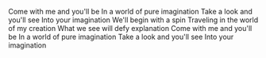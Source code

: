Come with me and you'll be
In a world of pure imagination
Take a look and you'll see
Into your imagination
We'll begin with a spin
Traveling in the world of my creation
What we see will defy explanation
Come with me and you'll be
In a world of pure imagination
Take a look and you'll see
Into your imagination